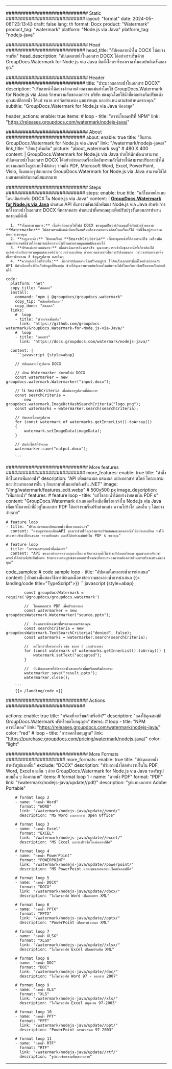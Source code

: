 
---
############################# Static ############################
layout: "format"
date:  2024-05-06T23:13:43
draft: false
lang: th
format: Docx
product: "Watermark"
product_tag: "watermark"
platform: "Node.js via Java"
platform_tag: "nodejs-java"

############################# Head ############################
head_title: "อัปเดตลายน้ำใน DOCX ได้อย่างราบรื่น"
head_description: "อัปเดตลายน้ำในเอกสาร DOCX ได้อย่างราบรื่นด้วย GroupDocs.Watermark for Node.js via Java ติดตั้งไลบรารีของเราลงในแอปพลิเคชันของคุณ"

############################# Header ############################
title: "ประมวลผลลายน้ำในเอกสาร DOCX" 
description: "ปรับลายน้ำได้อย่างง่ายดายด้วยความแม่นยำโดยใช้ GroupDocs.Watermark for Node.js via Java รักษาความลับของเอกสาร บริษัท ของคุณโดยใช้น้ำที่แตกต่างกันปรับแต่งคุณสมบัติลายน้ำ ได้แก่ ขนาด การจัดตำแหน่ง มุมการหมุน และตำแหน่งตามข้อกำหนดของคุณ"
subtitle: "GroupDocs.Watermark for Node.js via Java ห้องสมุด" 

header_actions:
  enable: true
  items:
    #  loop
    - title: "ดาวน์โหลดฟรีที่ NPM"
      link: "https://releases.groupdocs.com/watermark/nodejs-java/"
      
############################# About ############################
about:
    enable: true
    title: "สืบสวน GroupDocs.Watermark for Node.js via Java"
    link: "/watermark/nodejs-java/"
    link_title: "เรียนรู้เพิ่มเติม"
    picture: "about_watermark.svg" # 480 X 400
    content: |
       GroupDocs.Watermark for Node.js via Java ช่วยให้นักพัฒนาสามารถอัปเดตลายน้ำในเอกสาร DOCX ได้อย่างง่ายดายเครื่องมืออันทรงพลังนี้ช่วยให้สามารถปรับลายน้ำได้อย่างแม่นยำในรูปแบบไฟล์ต่างๆ รวมถึง PDF, Microsoft Word, Excel, PowerPoint, Visio, อีเมลและรูปแบบภาพ GroupDocs.Watermark for Node.js via Java สามารถใช้ได้บนแพลตฟอร์มยอดนิยมมากมาย

############################# Steps ############################
steps:
    enable: true
    title: "แก้ไขลายน้ำแบบไดนามิกสำหรับ DOCX ใน Node.js via Java"
    content: |
      **[GroupDocs.Watermark for Node.js via Java](https://products.groupdocs.com/watermark/nodejs-java/)** นำเสนอ API อันทรงพลังแก่นักพัฒนา Node.js via Java สำหรับการแก้ไขลายน้ำในเอกสาร DOCX ที่หลากหลาย คำแนะนำที่ครอบคลุมเพื่อปรับปรุงขั้นตอนการทำงานของคุณมีดังนี้
      
      1. **เริ่มกระบวนการ:** เริ่มต้นด้วยการให้ไฟล์ DOCX ของคุณเป็นอาร์กิวเมนต์ให้กับตัวสร้างคลาส **Watermarker** ไฟล์สามารถมีแหล่งที่มาเป็นสตรีมหรือจากตำแหน่งดิสก์ในเครื่องก็ได้ ทั้งนี้ขึ้นอยู่กับความต้องการของคุณ
      2. **ระบุลายน้ำ:** ใช้ออบเจ็กต์ **SearchCriteria** เพื่อระบุลายน้ำที่ต้องการแก้ไข เครื่องมืออเนกประสงค์นี้ช่วยให้สามารถเลือกลายน้ำเป้าหมายตามคุณสมบัติเฉพาะได้
      3. **ปรับแต่งอย่างแม่นยำ:** เมื่อดำเนินการค้นหาสำเร็จ คุณจะสามารถเข้าถึงชุดลายน้ำที่เกี่ยวข้องได้ เพลิดเพลินกับการควบคุมแต่ละองค์ประกอบอย่างละเอียด ด้วยความสามารถในการอัปเดตขนาด การวางตำแหน่งหน้า เนื้อหาข้อความ สี ข้อมูลรูปภาพ และอื่นๆ
      4. **ความต่อเนื่องที่ราบรื่น:** เมื่อการอัปเดตลายน้ำเสร็จสมบูรณ์ ให้จัดเก็บเอกสารที่แก้ไขอย่างปลอดภัย API มีตัวเลือกพื้นที่จัดเก็บข้อมูลที่ยืดหยุ่น ช่วยให้คุณสามารถบันทึกลงในเส้นทางไฟล์ในเครื่องหรือเป็นออบเจ็กต์สตรีมได้
   
    code:
      platform: "net"
      copy_title: "คัดลอก"
      install:
        command: "npm i @groupdocs/groupdocs.watermark"
        copy_tip: "คลิกเพื่อคัดลอก"
        copy_done: "คัดลอก"
      links:
        #  loop
        - title: "ตัวอย่างเพิ่มเติม"
          link: "https://github.com/groupdocs-watermark/GroupDocs.Watermark-for-Node.js-via-Java/"
        #  loop
        - title: "เอกสาร"
          link: "https://docs.groupdocs.com/watermark/nodejs-java/"
          
      content: |
        ```javascript {style=abap}

        // อัปเดตลายน้ำรูปภาพ DOCX

        // เขียน Watermarker สำหรับไฟล์ DOCX
        const watermarker = new groupdocs.watermark.Watermarker("input.docx");

        // ใช้ SearchCriteria เพื่อค้นหารูปภาพที่ต้องการ
        const searchCriteria = 
            new groupdocs.watermark.ImageDctHashSearchCriteria("logo.png");
        const watermarks = watermarker.search(searchCriteria);
        
        // อัพเดตเนื้อหารูปภาพ
        for (const watermark of watermarks.getInnerList().toArray())
        {
            watermark.setImageData(imageData);
        }

        // บันทึกไฟล์ที่อัพเดต
        watermarker.save("output.docx");
        
        ```            

############################# More features ############################
more_features:
  enable: true
  title: "ดำดิ่งลึกในการเพิ่มลายน้ำ"
  description: "API เพื่อแสดงผล แสดงผล แปลงเอกสาร สไลด์ ไดอะแกรม และประเภทเอกสารอื่น ๆ อีกมากมายในแอปพลิเคชัน .NET"
  image: "/img/watermark/features_edit.webp" # 500x500 px
  image_description: "เพิ่มลายน้ำ"
  features:
    # feature loop
    - title: "แก้ไขลายน้ำได้อย่างง่ายดายใน PDF s"
      content: "GroupDocs.Watermark นำเสนอเครื่องมือที่แข็งแกร่งใน Node.js via Java เพื่อแก้ไขลายน้ำที่มีอยู่ในเอกสาร PDF ได้อย่างราบรื่นปรับตำแหน่ง ความโปร่งใส และอื่น ๆ ได้อย่างง่ายดาย"

    # feature loop
    - title: "ปรับแต่งรายละเอียดลายน้ำเพื่อความแม่นยำ"
      content: "ควบคุมรายละเอียดAPI ของเราช่วยให้คุณสามารถปรับลักษณะของลายน้ำได้อย่างละเอียด ทำให้สามารถปรับเปลี่ยนขนาด ความทึบแสง และสีได้อย่างแม่นยำใน PDF s ของคุณ"

    # feature loop
    - title: "การจัดการลายน้ำที่คล่องตัว"
      content: "API ของเราช่วยลดความยุ่งยากในการจัดการลายน้ำไม่ว่าจะอัปเดตหรือลบ คุณสามารถจัดการลายน้ำได้อย่างมีประสิทธิภาพ รักษาความสมบูรณ์ของเอกสารในขณะที่ตอบสนองความต้องการด้านการสร้างแบรนด์ของคุณ"
      
  code_samples:
    # code sample loop
    - title: "อัปเดตเนื้อหาลายน้ำการนำเสนอ"
      content: |
        ตัวอย่างนี้แสดงวิธีการอัปเดตเนื้อหาข้อความของลายน้ำการนำเสนอ
        {{< landing/code title="TypeScript">}}
        ```javascript {style=abap}
        
            const groupdocsWatermark = require('@groupdocs/groupdocs.watermark')

            //  โหลดเอกสาร PDF เพื่อประมวลผล
            const watermarker = new groupdocsWatermark.Watermarker("source.pptx");

            //  ค้นหาลายน้ำเฉพาะที่ตรงตามเกณฑ์ของคุณ
            const searchCriteria = new groupdocsWatermark.TextSearchCriteria("denied", false);
            const watermarks = watermarker.search(searchCriteria);
  
            //  แก้ไขการตั้งค่าลายน้ำ เช่น ขนาด สี และตำแหน่ง
            for (const watermark of watermarks.getInnerList().toArray()) {
                watermark.setText("accepted");
            }

            //  บันทึกเอกสารที่อัปเดตลงในระบบท้องถิ่นหรือสตรีมโดยตรง
            watermarker.save("result.pptx");
            watermarker.close();

        ```
        {{< /landing/code >}}


############################# Actions ############################

actions:
  enable: true
  title: "พร้อมที่จะเริ่มแล้วหรือยัง?"
  description: "ลองใช้คุณสมบัติ GroupDocs.Watermark ฟรีหรือขอใบอนุญาต"
  items:
    #  loop
    - title: "NPM ดาวน์โหลด"
      link: "https://releases.groupdocs.com/watermark/nodejs-java/"
      color: "red"
        #  loop
    - title: "การออกใบอนุญาต"
      link: "https://purchase.groupdocs.com/pricing/watermark/nodejs-java/"
      color: "light"


############################# More Formats #####################
more_formats:
    enable: true
    title: "อัปเดตลายน้ำสำหรับรูปแบบอื่น"
    exclude: "DOCX"
    description: "ปรับลายน้ำได้อย่างราบรื่นใน PDF, Word, Excel และอื่น ๆ ด้วย GroupDocs.Watermark for Node.js via Java รองรับรูปแบบอื่น ๆ อีกมากมาย"
    items: 
        # format loop 1
        - name: "ลายน้ำ PDF"
          format: "PDF"
          link: "/watermark/nodejs-java/update//pdf/"
          description: "รูปแบบเอกสาร Adobe Portable"

        # format loop 2
        - name: "ลายน้ำ Word"
          format: "WORD"
          link: "/watermark/nodejs-java/update//word/"
          description: "MS Word และเอกสาร Open Office"
          
        # format loop 3
        - name: "ลายน้ำ Excel"
          format: "EXCEL"
          link: "/watermark/nodejs-java/update//excel/"
          description: "MS Excel และสเปรดชีตโอเพ่นออฟฟิศ"

        # format loop 4
        - name: "ลายน้ำ PowerPoint"
          format: "POWERPOINT"
          link: "/watermark/nodejs-java/update//powerpoint/"
          description: "MS PowerPoint และงานนำเสนอแบบโอเพ่นออฟฟิศ"

        # format loop 5
        - name: "ลายน้ำ DOCX"
          format: "DOCX"
          link: "/watermark/nodejs-java/update//docx/"
          description: "ไมโครซอฟท์ Word เปิดเอกสาร XML"
          
        # format loop 6
        - name: "ลายน้ำ PPTX"
          format: "PPTX"
          link: "/watermark/nodejs-java/update//pptx/"
          description: "PowerPoint เปิดการนำเสนอ XML"
          
        # format loop 7
        - name: "ลายน้ำ XLSX"
          format: "XLSX"
          link: "/watermark/nodejs-java/update//xlsx/"
          description: "ไมโครซอฟท์ Excel เปิดสเปรดชีต XML"

        # format loop 8
        - name: "ลายน้ำ DOC"
          format: "DOC"
          link: "/watermark/nodejs-java/update//doc/"
          description: "ไมโครซอฟท์ Word 97 - เอกสาร 2007"

        # format loop 9
        - name: "ลายน้ำ XLS"
          format: "XLS"
          link: "/watermark/nodejs-java/update//xls/"
          description: "ไมโครซอฟท์ Excel สมุดงาน 97-2003"

        # format loop 10
        - name: "ลายน้ำ PPT"
          format: "PPT"
          link: "/watermark/nodejs-java/update//ppt/"
          description: "PowerPoint การนำเสนอ 97-2003"

        # format loop 11
        - name: "ลายน้ำ RTF"
          format: "RTF"
          link: "/watermark/nodejs-java/update//rtf/"
          description: "รูปแบบข้อความที่หลากหลาย"

---